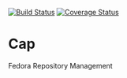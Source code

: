 [![Build Status](https://travis-ci.org/TAMULib/Cap.svg?branch=master)](https://travis-ci.org/TAMULib/Cap)
[![Coverage Status](https://coveralls.io/repos/github/TAMULib/Cap/badge.svg?branch=master)](https://coveralls.io/github/TAMULib/Cap?branch=master)

# Cap

Fedora Repository Management
